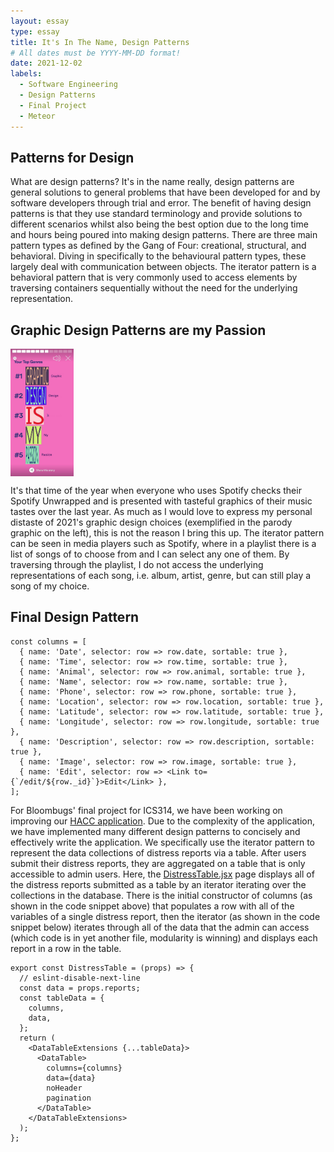 ```yaml
---
layout: essay
type: essay
title: It's In The Name, Design Patterns
# All dates must be YYYY-MM-DD format!
date: 2021-12-02
labels:
  - Software Engineering
  - Design Patterns
  - Final Project
  - Meteor
---
```


## Patterns for Design

What are design patterns? It's in the name really, design patterns are general solutions to general problems that have been developed for and by software developers through trial and error. The benefit of having design patterns is that they use standard terminology and provide solutions to different scenarios whilst also being the best option due to the long time and hours being poured into making design patterns. There are three main pattern types as defined by the Gang of Four: creational, structural, and behavioral. Diving in specifically to the behavioural pattern types, these largely deal with communication between objects. The iterator pattern is a behavioral pattern that is very commonly used to access elements by traversing containers sequentially without the need for the underlying representation. 

## Graphic Design Patterns are my Passion

<img class="ui floated image" align="center" src="../images/spotifygraphic.jpg" width="20%">

It's that time of the year when everyone who uses Spotify checks their Spotify Unwrapped and is presented with tasteful graphics of their music tastes over the last year. As much as I would love to express my personal distaste of 2021's graphic design choices (exemplified in the parody graphic on the left), this is not the reason I bring this up. The iterator pattern can be seen in media players such as Spotify, where in a playlist there is a list of songs of to choose from and I can select any one of them. By traversing through the playlist, I do not access the underlying representations of each song, i.e. album, artist, genre, but can still play a song of my choice.


## Final Design Pattern

```
const columns = [
  { name: 'Date', selector: row => row.date, sortable: true },
  { name: 'Time', selector: row => row.time, sortable: true },
  { name: 'Animal', selector: row => row.animal, sortable: true },
  { name: 'Name', selector: row => row.name, sortable: true },
  { name: 'Phone', selector: row => row.phone, sortable: true },
  { name: 'Location', selector: row => row.location, sortable: true },
  { name: 'Latitude', selector: row => row.latitude, sortable: true },
  { name: 'Longitude', selector: row => row.longitude, sortable: true },
  { name: 'Description', selector: row => row.description, sortable: true },
  { name: 'Image', selector: row => row.image, sortable: true },
  { name: 'Edit', selector: row => <Link to={`/edit/${row._id}`}>Edit</Link> },
];
```

For Bloombugs' final project for ICS314, we have been working on improving our [HACC application](https://bloombugs.github.io/). Due to the complexity of the application, we have implemented many different design patterns to concisely and effectively write the application. We specifically use the iterator pattern to represent the data collections of distress reports via a table. After users submit their distress reports, they are aggregated on a table that is only accessible to admin users. Here, the [DistressTable.jsx](https://github.com/bloombugs/application/blob/master/app/imports/ui/pages/DistressTable.jsx) page displays all of the distress reports submitted as a table by an iterator iterating over the collections in the database. There is the initial constructor of columns (as shown in the code snippet above) that populates a row with all of the variables of a single distress report, then the iterator (as shown in the code snippet below) iterates through all of the data that the admin can access (which code is in yet another file, modularity is winning) and displays each report in a row in the table.

```
export const DistressTable = (props) => {
  // eslint-disable-next-line
  const data = props.reports;
  const tableData = {
    columns,
    data,
  };
  return (
    <DataTableExtensions {...tableData}>
      <DataTable>
        columns={columns}
        data={data}
        noHeader
        pagination
      </DataTable>
    </DataTableExtensions>
  );
};
```

